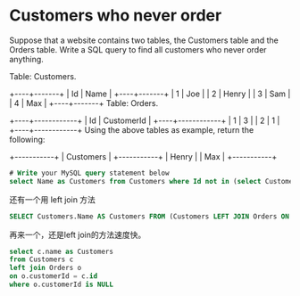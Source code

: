 # Customers who never order

Suppose that a website contains two tables, the Customers table and the Orders table. Write a SQL query to find all customers who never order anything.

Table: Customers.

+----+-------+
| Id | Name |
+----+-------+
| 1 | Joe |
| 2 | Henry |
| 3 | Sam |
| 4 | Max |
+----+-------+
Table: Orders.

+----+------------+
| Id | CustomerId |
+----+------------+
| 1 | 3 |
| 2 | 1 |
+----+------------+
Using the above tables as example, return the following:

+-----------+
| Customers |
+-----------+
| Henry |
| Max |
+-----------+

```SQL
# Write your MySQL query statement below
select Name as Customers from Customers where Id not in (select CustomerId from Orders)
```

还有一个用 left join 方法

```SQL
SELECT Customers.Name AS Customers FROM (Customers LEFT JOIN Orders ON Customers.Id = Orders.CustomerId) WHERE Orders.CustomerId IS NULL
```

再来一个，还是left join的方法速度快。

```sql
select c.name as Customers
from Customers c
left join Orders o
on o.customerId = c.id
where o.customerId is NULL
```